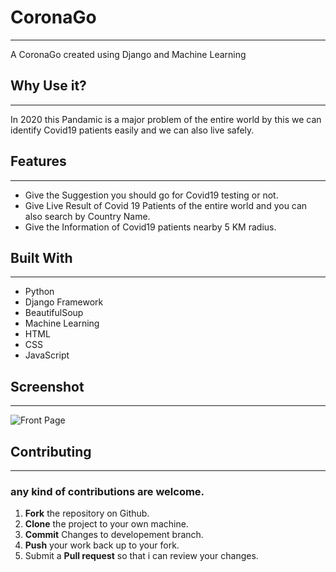 ﻿#  CoronaGo
***
A CoronaGo created using Django and Machine Learning

##  Why Use it?
---
In 2020 this Pandamic is a major problem of the entire world by this we can identify Covid19 patients easily and we can also live safely.
##  Features
---
*  Give the Suggestion you should go for Covid19 testing or not.
*  Give Live Result of Covid 19 Patients of the entire world and you can also search by Country Name.
*  Give the Information of Covid19 patients nearby 5 KM radius.
##  Built With
***
*  Python
*  Django Framework
*  BeautifulSoup
*  Machine Learning
*  HTML
*  CSS
*  JavaScript
##  Screenshot
***

![Front Page](https://github.com/XSarthakJain/Covid19/assets/IndexPage.png?raw=true)
##  Contributing
***
###  any kind of contributions are welcome.
1.  **Fork** the repository on Github.
2.  **Clone** the project to your own machine.
3.  **Commit** Changes to developement branch.
4.  **Push** your work back up to your fork.
5.  Submit a **Pull request** so that i can review your changes.